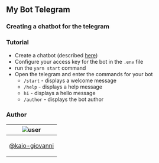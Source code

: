 ## My Bot Telegram

### Creating a chatbot for the telegram

### Tutorial

- Create a chatbot (described [here](https://core.telegram.org/bots#:~:text=for%20existing%20ones.-,Creating%20a%20new%20bot,mentions%20and%20t.me%20links.))
- Configure your access key for the bot in the `.env` file
- run the `yarn start` command
- Open the telegram and enter the commands for your bot
  - `/start` - displays a welcome message
  - `/help` - displays a help message
  - `hi` - displays a hello message
  - `/author` - displays the bot author

### Author

| ![user](https://avatars1.githubusercontent.com/u/64810260?v=4&s=150)                    |
| --------------------------------------------------------------------------------------- |
| <p align="center"> <a href="https://github.com/kaio-giovanni"> @kaio-giovanni </a> </p> |
